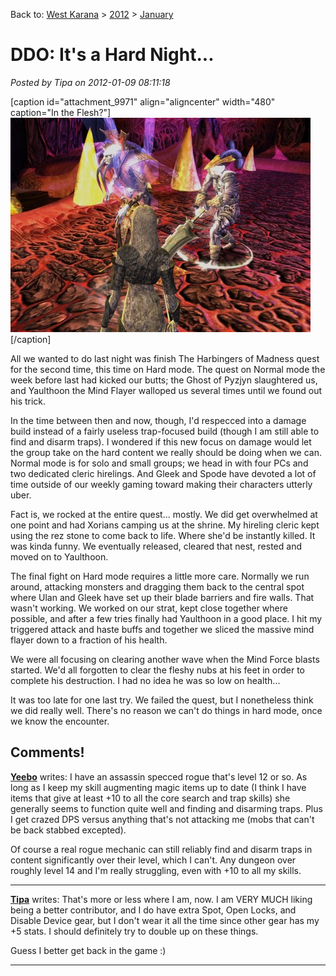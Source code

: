 Back to: [West Karana](/posts/westkarana.md) > [2012](/posts/2012/westkarana.md) > [January](./westkarana.md)
# DDO: It's a Hard Night...

*Posted by Tipa on 2012-01-09 08:11:18*

[caption id="attachment\_9971" align="aligncenter" width="480" caption="In the Flesh?"][![](../../../uploads/2012/01/dndclient-2012-01-08-23-22-52-51-480x343.jpg "In the Flesh?")](../../../uploads/2012/01/dndclient-2012-01-08-23-22-52-51.jpg)[/caption]

All we wanted to do last night was finish The Harbingers of Madness quest for the second time, this time on Hard mode. The quest on Normal mode the week before last had kicked our butts; the Ghost of Pyzjyn slaughtered us, and Yaulthoon the Mind Flayer walloped us several times until we found out his trick.

In the time between then and now, though, I'd respecced into a damage build instead of a fairly useless trap-focused build (though I am still able to find and disarm traps). I wondered if this new focus on damage would let the group take on the hard content we really should be doing when we can. Normal mode is for solo and small groups; we head in with four PCs and two dedicated cleric hirelings. And Gleek and Spode have devoted a lot of time outside of our weekly gaming toward making their characters utterly uber.

Fact is, we rocked at the entire quest... mostly. We did get overwhelmed at one point and had Xorians camping us at the shrine. My hireling cleric kept using the rez stone to come back to life. Where she'd be instantly killed. It was kinda funny. We eventually released, cleared that nest, rested and moved on to Yaulthoon.

The final fight on Hard mode requires a little more care. Normally we run around, attacking monsters and dragging them back to the central spot where Ulan and Gleek have set up their blade barriers and fire walls. That wasn't working. We worked on our strat, kept close together where possible, and after a few tries finally had Yaulthoon in a good place. I hit my triggered attack and haste buffs and together we sliced the massive mind flayer down to a fraction of his health.

We were all focusing on clearing another wave when the Mind Force blasts started. We'd all forgotten to clear the fleshy nubs at his feet in order to complete his destruction. I had no idea he was so low on health...

It was too late for one last try. We failed the quest, but I nonetheless think we did really well. There's no reason we can't do things in hard mode, once we know the encounter.
## Comments!

**[Yeebo](http://yfernbottom.blogspot.com/)** writes: I have an assassin specced rogue that's level 12 or so. As long as I keep my skill augmenting magic items up to date (I think I have items that give at least +10 to all the core search and trap skills) she generally seems to function quite well and finding and disarming traps. Plus I get crazed DPS versus anything that's not attacking me (mobs that can't be back stabbed excepted). 

Of course a real rogue mechanic can still reliably find and disarm traps in content significantly over their level, which I can't. Any dungeon over roughly level 14 and I'm really struggling, even with +10 to all my skills.

---

**[Tipa](https://chasingdings.com)** writes: That's more or less where I am, now. I am VERY MUCH liking being a better contributor, and I do have extra Spot, Open Locks, and Disable Device gear, but I don't wear it all the time since other gear has my +5 stats. I should definitely try to double up on these things.

Guess I better get back in the game :)

---

